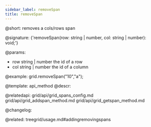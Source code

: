 ```yaml
---
sidebar_label: removeSpan
title: removeSpan
---          
```


@short: removes a cols/rows span

@signature: {'removeSpan(row: string | number, col: string | number): void;'}

@params:
- row 	string | number 	the id of a row
- col 	string | number 	the id of a column

@example:
grid.removeSpan("10","a");

@template: api_method
@descr:

@relatedapi:
grid/api/grid_spans_config.md
grid/api/grid_addspan_method.md
grid/api/grid_getspan_method.md

@changelog:

@related: treegrid/usage.md#addingremovingspans
